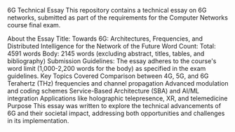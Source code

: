 6G Technical Essay
This repository contains a technical essay on 6G networks, submitted as part of the requirements for the Computer Networks course final exam.

About the Essay
Title: Towards 6G: Architectures, Frequencies, and Distributed Intelligence for the Network of the Future
Word Count:
Total: 4591 words
Body: 2145 words (excluding abstract, titles, tables, and bibliography)
Submission Guidelines:
The essay adheres to the course's word limit (1,000-2,200 words for the body) as specified in the exam guidelines.
Key Topics Covered
Comparison between 4G, 5G, and 6G
Terahertz (THz) frequencies and channel propagation
Advanced modulation and coding schemes
Service-Based Architecture (SBA) and AI/ML integration
Applications like holographic telepresence, XR, and telemedicine
Purpose
This essay was written to explore the technical advancements of 6G and their societal impact, addressing both opportunities and challenges in its implementation.

